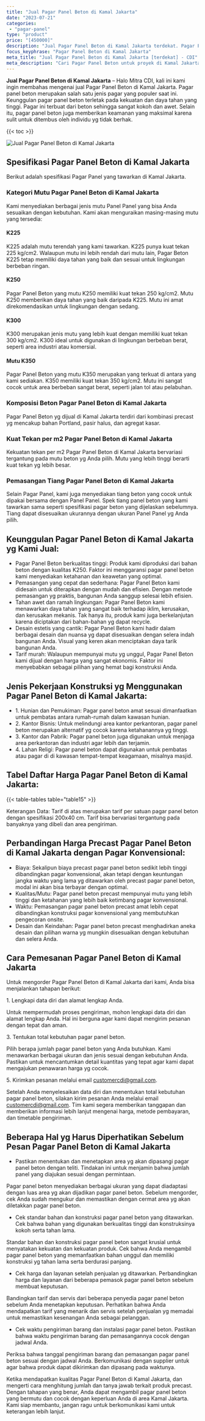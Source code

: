 ```yaml
---
title: "Jual Pagar Panel Beton di Kamal Jakarta"
date: "2023-07-21"
categories:
 - "pagar-panel"
type: "product"
price: "[450000]"
description: "Jual Pagar Panel Beton di Kamal Jakarta terdekat. Pagar Panel Beton ini sering dipakai dalam proyek pembangunan sebagai pagar pengamanan yang kuat dan awet. Hubungi kami untuk informasi lebih lanjut."
focus_keyphrase: "Pagar Panel Beton di Kamal Jakarta"
meta_title: "Jual Pagar Panel Beton di Kamal Jakarta [terdekat] - CDI"
meta_description: "Cari Pagar Panel Beton untuk proyek di Kamal Jakarta? Kami memiliki Pagar Panel Beton yang berkualitas untuk pagar lahan. Segera dapatkan penawaran terbaik sekarang."
---
```


**Jual Pagar Panel Beton di Kamal Jakarta** – Halo Mitra CDI, kali ini kami ingin membahas mengenai jual Pagar Panel Beton di Kamal Jakarta. Pagar panel beton merupakan salah satu jenis pagar yang populer saat ini. Keunggulan pagar panel beton terletak pada kekuatan dan daya tahan yang tinggi. Pagar ini terbuat dari beton sehingga sangat kokoh dan awet. Selain itu, pagar panel beton juga memberikan keamanan yang maksimal karena sulit untuk ditembus oleh individu yg tidak berhak.

{{< toc >}}

![Jual Pagar Panel Beton di Kamal Jakarta](/images/pagar-panel/pagar-panel-31.jpg)

## Spesifikasi Pagar Panel Beton di Kamal Jakarta

Berikut adalah spesifikasi Pagar Panel yang tawarkan di Kamal Jakarta.

### Kategori Mutu Pagar Panel Beton di Kamal Jakarta

Kami menyediakan berbagai jenis mutu Panel Panel yang bisa Anda sesuaikan dengan kebutuhan. Kami akan menguraikan masing-masing mutu yang tersedia:

#### K225

K225 adalah mutu terendah yang kami tawarkan. K225 punya kuat tekan 225 kg/cm2. Walaupun mutu ini lebih rendah dari mutu lain, Pagar Beton K225 tetap memiliki daya tahan yang baik dan sesuai untuk lingkungan berbeban ringan.

#### K250

Pagar Panel Beton yang mutu K250 memiliki kuat tekan 250 kg/cm2. Mutu K250 memberikan daya tahan yang baik daripada K225. Mutu ini amat direkomendasikan untuk lingkungan dengan sedang.

#### K300

K300 merupakan jenis mutu yang lebih kuat dengan memiliki kuat tekan 300 kg/cm2. K300 ideal untuk digunakan di lingkungan berbeban berat, seperti area industri atau komersial.

#### Mutu K350

Pagar Panel Beton yang mutu K350 merupakan yang terkuat di antara yang kami sediakan. K350 memiliki kuat tekan 350 kg/cm2. Mutu ini sangat cocok untuk area berbeban sangat berat, seperti jalan tol atau pelabuhan.

### Komposisi Beton Pagar Panel Beton di Kamal Jakarta

Pagar Panel Beton yg dijual di Kamal Jakarta terdiri dari kombinasi precast yg mencakup bahan Portland, pasir halus, dan agregat kasar.

### Kuat Tekan per m2 Pagar Panel Beton di Kamal Jakarta

Kekuatan tekan per m2 Pagar Panel Beton di Kamal Jakarta bervariasi tergantung pada mutu beton yg Anda pilih. Mutu yang lebih tinggi berarti kuat tekan yg lebih besar.

### Pemasangan Tiang Pagar Panel Beton di Kamal Jakarta

Selain Pagar Panel, kami juga menyediakan tiang beton yang cocok untuk dipakai bersama dengan Panel Panel. Spek tiang panel beton yang kami tawarkan sama seperti spesifikasi pagar beton yang dijelaskan sebelumnya. Tiang dapat disesuaikan ukurannya dengan ukuran Panel Panel yg Anda pilih.

## Keunggulan Pagar Panel Beton di Kamal Jakarta yg Kami Jual:

*   Pagar Panel Beton berkualitas tinggi: Produk kami diproduksi dari bahan beton dengan kualitas K250. Faktor ini menggaransi pagar panel beton kami menyediakan ketahanan dan keawetan yang optimal.
*   Pemasangan yang cepat dan sederhana: Pagar Panel Beton kami didesain untuk diterapkan dengan mudah dan efisien. Dengan metode pemasangan yg praktis, bangunan Anda sanggup selesai lebih efisien.
*   Tahan awet dan ramah lingkungan: Pagar Panel Beton kami menawarkan daya tahan yang sangat baik terhadap iklim, kerusakan, dan kerusakan mekanis. Tak hanya itu, produk kami juga berkelanjutan karena diciptakan dari bahan-bahan yg dapat recycle.
*   Desain estetis yang cantik: Pagar Panel Beton kami hadir dalam berbagai desain dan nuansa yg dapat disesuaikan dengan selera indah bangunan Anda. Visual yang keren akan menciptakan daya tarik bangunan Anda.
*   Tarif murah: Walaupun mempunyai mutu yg unggul, Pagar Panel Beton kami dijual dengan harga yang sangat ekonomis. Faktor ini menyebabkan sebagai pilihan yang hemat bagi konstruksi Anda.

## Jenis Pekerjaan Konstruksi yg Menggunakan Pagar Panel Beton di Kamal Jakarta:

*   1\. Hunian dan Pemukiman: Pagar panel beton amat sesuai dimanfaatkan untuk pembatas antara rumah-rumah dalam kawasan hunian.
*   2\. Kantor Bisnis: Untuk melindungi area kantor perkantoran, pagar panel beton merupakan alternatif yg cocok karena ketahanannya yg tinggi.
*   3\. Kantor dan Pabrik: Pagar panel beton juga digunakan untuk menjaga area perkantoran dan industri agar lebih dan terjamin.
*   4\. Lahan Religi: Pagar panel beton dapat digunakan untuk pembatas atau pagar di di kawasan tempat-tempat keagamaan, misalnya masjid.

## Tabel Daftar Harga Pagar Panel Beton di Kamal Jakarta:

{{< table-tables table="table15" >}}

Keterangan Data: Tarif di atas merupakan tarif per satuan pagar panel beton dengan spesifikasi 200x40 cm. Tarif bisa bervariasi tergantung pada banyaknya yang dibeli dan area pengiriman.

## Perbandingan Harga Precast Pagar Panel Beton di Kamal Jakarta dengan Pagar Konvensional:

*   Biaya: Sekalipun biaya precast pagar panel beton sedikit lebih tinggi dibandingkan pagar konvensional, akan tetapi dengan keuntungan jangka waktu yang lama yg ditawarkan oleh precast pagar panel beton, modal ini akan bisa terbayar dengan optimal.
*   Kualitas/Mutu: Pagar panel beton precast mempunyai mutu yang lebih tinggi dan ketahanan yang lebih baik ketimbang pagar konvensional.
*   Waktu: Pemasangan pagar panel beton precast amat lebih cepat dibandingkan konstruksi pagar konvensional yang membutuhkan pengecoran onsite.
*   Desain dan Keindahan: Pagar panel beton precast menghadirkan aneka desain dan pilihan warna yg mungkin disesuaikan dengan kebutuhan dan selera Anda.

## Cara Pemesanan Pagar Panel Beton di Kamal Jakarta

Untuk mengorder Pagar Panel Beton di Kamal Jakarta dari kami, Anda bisa menjalankan tahapan berikut:

1\.  Lengkapi data diri dan alamat lengkap Anda.

Untuk mempermudah proses pengiriman, mohon lengkapi data diri dan alamat lengkap Anda. Hal ini berguna agar kami dapat mengirim pesanan dengan tepat dan aman.

3\.  Tentukan total kebutuhan pagar panel beton.

Pilih berapa jumlah pagar panel beton yang Anda butuhkan. Kami menawarkan berbagai ukuran dan jenis sesuai dengan kebutuhan Anda. Pastikan untuk mencantumkan detail kuantitas yang tepat agar kami dapat mengajukan penawaran harga yg cocok.

5\.  Kirimkan pesanan melalui email customercdi@gmail.com.

Setelah Anda menyelesaikan data diri dan menentukan total kebutuhan pagar panel beton, silakan kirim pesanan Anda melalui email customercdi@gmail.com. Tim kami segera memberikan tanggapan dan memberikan informasi lebih lanjut mengenai harga, metode pembayaran, dan timetable pengiriman.

## Beberapa Hal yg Harus Diperhatikan Sebelum Pesan Pagar Panel Beton di Kamal Jakarta

*   Pastikan menentukan dan menetapkan area yg akan dipasangi pagar panel beton dengan teliti. Tindakan ini untuk menjamin bahwa jumlah panel yang diajukan sesuai dengan permintaan.

Pagar panel beton menyediakan berbagai ukuran yang dapat diadaptasi dengan luas area yg akan dijadikan pagar panel beton. Sebelum mengorder, cek Anda sudah mengukur dan memastikan dengan cermat area yg akan diletakkan pagar panel beton.
*   Cek standar bahan dan konstruksi pagar panel beton yang ditawarkan. Cek bahwa bahan yang digunakan berkualitas tinggi dan konstruksinya kokoh serta tahan lama.

Standar bahan dan konstruksi pagar panel beton sangat krusial untuk menyatakan kekuatan dan kekuatan produk. Cek bahwa Anda mengambil pagar panel beton yang memanfaatkan bahan unggul dan memiliki konstruksi yg tahan lama serta berdurasi panjang.
*   Cek harga dan layanan setelah penjualan yg ditawarkan. Perbandingkan harga dan layanan dari beberapa pemasok pagar panel beton sebelum membuat keputusan.

Bandingkan tarif dan servis dari beberapa penyedia pagar panel beton sebelum Anda menetapkan keputusan. Perhatikan bahwa Anda mendapatkan tarif yang menarik dan servis setelah penjualan yg memadai untuk memastikan kesenangan Anda sebagai pelanggan.
*   Cek waktu pengiriman barang dan instalasi pagar panel beton. Pastikan bahwa waktu pengiriman barang dan pemasangannya cocok dengan jadwal Anda.

Periksa bahwa tanggal pengiriman barang dan pemasangan pagar panel beton sesuai dengan jadwal Anda. Berkomunikasi dengan supplier untuk agar bahwa produk dapat dikirimkan dan dipasang pada waktunya.

Ketika mendapatkan kualitas Pagar Panel Beton di Kamal Jakarta, dan mengerti cara menghitung jumlah dan tanya jawab terkait produk precast. Dengan tahapan yang benar, Anda dapat mengambil pagar panel beton yang bermutu dan cocok dengan keperluan Anda di area Kamal Jakarta. Kami siap membantu, jangan ragu untuk berkomunikasi kami untuk keterangan lebih lanjut.